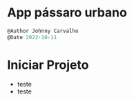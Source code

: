 # App pássaro urbano

```javascript
@Author Johnny Carvalho
@Date 2022-10-11
```

# Iniciar Projeto

- teste
- teste
